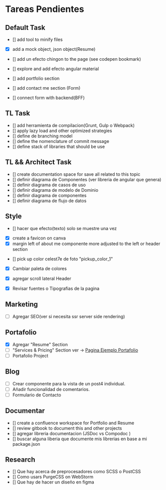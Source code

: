 # Tareas Pendientes

## Default Task
*  [] add tool to minify files
*  [x] add a mock object, json object(Resume)
*  [] add un efecto chingon to the page (see codepen bookmark)
*  [] explore and add efecto angular material

*  [] add portfolio section
*  [] add contact me section (Form)
*  [] connect form with backend(BFF)

## TL Task
*  [] add herramienta de compilacion(Grunt, Gulp o Webpack)
*  [] apply lazy load and other optimized strategies
*  [] define de branching model
*  [] define the nomenclature of commit message
*  [] define stack of libraries that should be use

## TL && Architect Task 
*  [] create documentation space for save all related to this topic
*  [] definir diagrama de Componentes (ver libreria de angular que genera)
*  [] definir diagrama de casos de uso
*  [] definir diagrama de modelo de Dominio
*  [] definir diagrama de componentes
*  [] definir diagrama de flujo de datos


## Style
*  [] hacer que efecto(texto) solo se muestre una vez
*  [x] create a favicon on canva
*  [x] margin left of about me componente more adjusted to the left or header section
*  [] pick up color celest7e de foto "pickup_color_1" 
*  [x] Cambiar paleta de colores 
*  [x] agregar scroll lateral Header
*  [x] Revisar fuentes o Tipografias de la pagina
  

## Marketing
  *  [ ] Agregar SEO(ver si necesita ssr server side rendering)
  
## Portafolio
*  [x]  Agregar "Resume" Section
*  [ ]  "Services & Pricing" Section ver -> [Pagina Ejemplo Portafolio](https://themes.3rdwavemedia.com/devcard/bs5/blog-home.html)
*  [ ]  Portafolio Project 

## Blog
*  [ ]  Crear componente para la vista de un post4 individual.
*  [ ]  Añadir funcionalidad de comentarios.
*  [ ]  Formulario de Contacto

##  Documentar
*  [] create a confluence workspace for Portfolio and Resume
*  [] review gitbook to document this and other projects
*  [] agregar libreria documentacion (JSDoc vs Compodoc )
*  [] buscar alguna liberia que documente mis librerias en base a mi package.json

## Research
*  [] Que hay acerca de preprocesadores como SCSS o PostCSS
*  [] Como usars PurgeCSS on WebStorm
*  [] Que hay de hacer un diseño en figma

